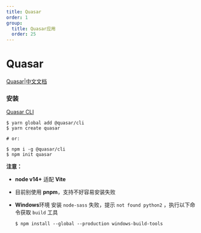 ```yaml
---
title: Quasar
order: 1
group:
  title: Quasar应用
  order: 25
---
```


# Quasar

[Quasar](https://quasar.dev/)|[中文文档](http://www.quasarchs.com/)

### 安装

[Quasar CLI](https://quasar.dev/start/quasar-cli)

```shell
$ yarn global add @quasar/cli
$ yarn create quasar

# or:

$ npm i -g @quasar/cli
$ npm init quasar
```

**注意：**

- **node v14+** 适配 **Vite**

- 目前别使用 **pnpm**，支持不好容易安装失败

- **Windows**环境 安装 `node-sass` 失败，提示 `not found python2` ，执行以下命令获取 `build` 工具

  ```shell
  $ npm install --global --production windows-build-tools
  ```

